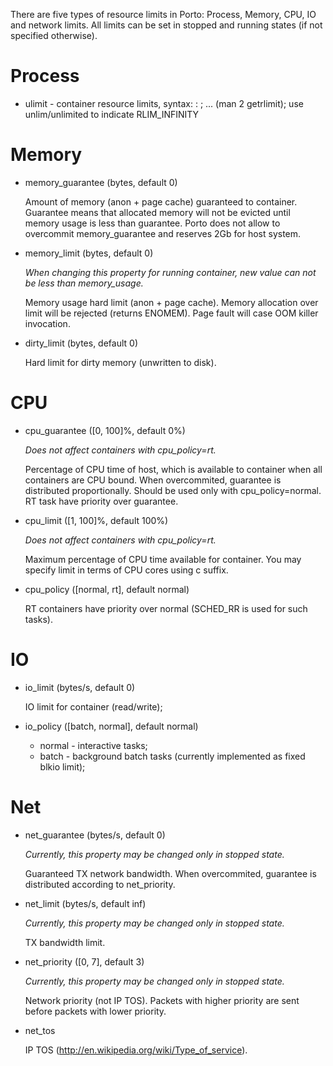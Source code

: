 There are five types of resource limits in Porto: Process, Memory, CPU, IO and network limits.
All limits can be set in stopped and running states (if not specified otherwise).

# Process

* ulimit - container resource limits, syntax: <type>: <soft> <hard>; ... (man 2 getrlimit); use unlim/unlimited to indicate RLIM\_INFINITY

# Memory

* memory\_guarantee (bytes, default 0)

  Amount of memory (anon + page cache) guaranteed to container. Guarantee means
  that allocated memory will not be evicted until memory usage is less than guarantee.
  Porto does not allow to overcommit memory_guarantee and reserves 2Gb for host system.

* memory\_limit (bytes, default 0)

  _When changing this property for running container, new value can not be less than memory\_usage._

  Memory usage hard limit (anon + page cache).
  Memory allocation over limit will be rejected (returns ENOMEM). Page fault
  will case OOM killer invocation.

* dirty\_limit (bytes, default 0)

  Hard limit for dirty memory (unwritten to disk).

# CPU

* cpu\_guarantee ([0, 100]%, default 0%)

  _Does not affect containers with cpu_policy=rt._

  Percentage of CPU time of host, which is available to container when all containers are CPU bound.
  When overcommited, guarantee is distributed proportionally.
  Should be used only with cpu_policy=normal. RT task have priority over guarantee.

* cpu\_limit ([1, 100]%, default 100%)

  _Does not affect containers with cpu_policy=rt._

  Maximum percentage of CPU time available for container.
  You may specify limit in terms of CPU cores using c suffix.

* cpu\_policy ([normal, rt], default normal)

  RT containers have priority over normal (SCHED_RR is used for such tasks).

# IO

* io\_limit (bytes/s, default 0)

  IO limit for container (read/write);

* io\_policy ([batch, normal], default normal)

  - normal - interactive tasks;
  - batch - background batch tasks (currently implemented as fixed blkio limit);

# Net

* net\_guarantee (bytes/s, default 0)

  _Currently, this property may be changed only in stopped state._

  Guaranteed TX network bandwidth.
  When overcommited, guarantee is distributed according to net_priority.

* net\_limit (bytes/s, default inf)

  _Currently, this property may be changed only in stopped state._

  TX bandwidth limit.

* net\_priority ([0, 7], default 3)

  _Currently, this property may be changed only in stopped state._

  Network priority (not IP TOS). Packets with higher priority are sent before packets with lower priority.

* net_tos

  IP TOS (http://en.wikipedia.org/wiki/Type_of_service).
